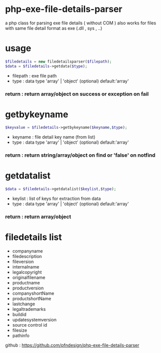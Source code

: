 # php-exe-file-details-parser
a php class for parsing exe file details ( without COM ) also works for files with same file detail format as exe (.dll , sys , ..)
# usage
```php
$filedetails = new filedetailsparser($filepath);
$data = $filedetails->getdata($type);
```
- filepath : exe file path
- type : data type 'array' | 'object' (optional) default:'array'
### return : return array/object on success or exception on fail

# getbykeyname
```php
$keyvalue = $filedetails->getbykeyname($keyname,$type);
```
- keyname : file detail key name (from list)
- type : data type 'array' | 'object' (optional) default:'array'
### return : return string/array/object on find or 'false' on notfind

# getdatalist
```php
$data = $filedetails->getdatalist($keylist,$type);
```
- keylist : list of keys for extraction from data
- type : data type 'array' | 'object' (optional) default:'array'
### return : return array/object

# filedetails list
- companyname
- filedescription
- fileversion
- internalname
- legalcopyright
- originalfilename
- productname
- productversion
- companyshortName
- productshortName
- lastchange
- legaltrademarks
- buildid
- updatesystemversion
- source control id
- filesize
- pathinfo

github : https://github.com/pfndesign/php-exe-file-details-parser
